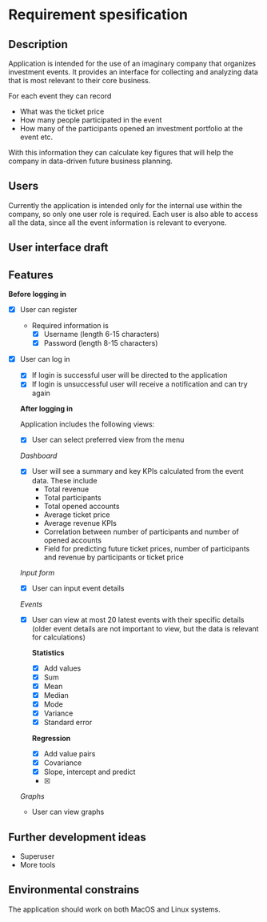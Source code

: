 # Requirement spesification

## Description

Application is intended for the use of an imaginary company that organizes investment events.
It provides an interface for collecting and analyzing data that is most relevant to their core business.

For each event they can record
- What was the ticket price
- How many people participated in the event
- How many of the participants opened an investment portfolio at the event
etc.

With this information they can calculate key figures that will help the company in data-driven future business planning.

## Users

Currently the application is intended only for the internal use within the company, so only one user role is required. Each user is also able to access all the data, since all the event information is relevant to everyone.

## User interface draft

## Features

__Before logging in__

- [x] User can register
  - Required information is
    - [x] Username (length 6-15 characters)
    - [x] Password (length 8-15 characters)
- [x] User can log in
  - [x] If login is successful user will be directed to the application
  - [x] If login is unsuccessful user will receive a notification and can try again

  __After logging in__

  Application includes the following views:

  - [x] User can select preferred view from the menu

  _Dashboard_  
  - [x] User will see a summary and key KPIs calculated from the event data. These include
    - Total revenue
    - Total participants
    - Total opened accounts
    - Average ticket price
    - Average revenue KPIs
    - Correlation between number of participants and number of opened accounts
    - Field for predicting future ticket prices, number of participants and revenue by participants or ticket price

  _Input form_

  - [x] User can input event details

  _Events_

  - [x] User can view at most 20 latest events with their specific details (older event details are not important to view, but the data is relevant for calculations)

    __Statistics__
      - [x] Add values      
      - [x] Sum
      - [x] Mean
      - [x] Median
      - [x] Mode
      - [x] Variance
      - [x] Standard error        

    __Regression__      
      - [x] Add value pairs
      - [x] Covariance
      - [x] Slope, intercept and predict
      - [x]

  _Graphs_
  - User can view graphs

## Further development ideas
- Superuser
- More tools

## Environmental constrains

The application should work on both MacOS and Linux systems.
